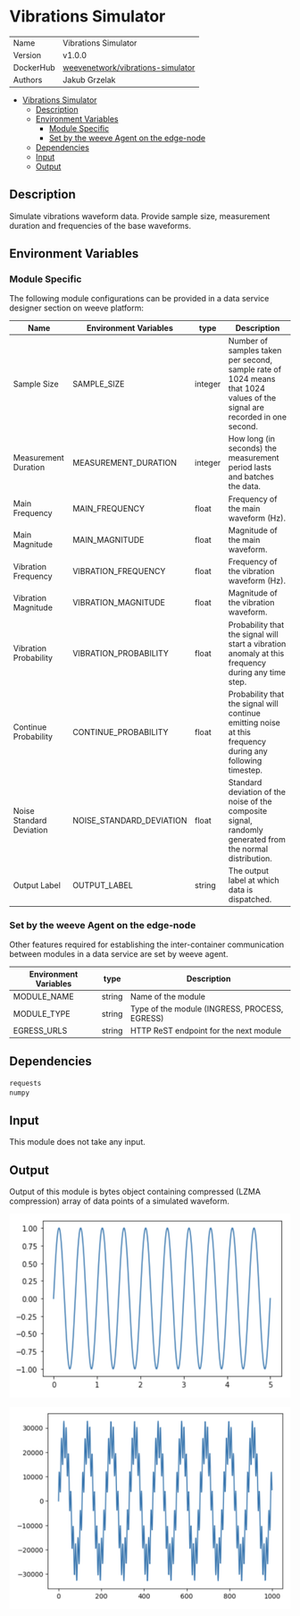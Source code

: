 # Vibrations Simulator

|           |                                                                                                 |
| --------- | ----------------------------------------------------------------------------------------------- |
| Name      | Vibrations Simulator                                                                            |
| Version   | v1.0.0                                                                                          |
| DockerHub | [weevenetwork/vibrations-simulator](https://hub.docker.com/r/weevenetwork/vibrations-simulator) |
| Authors   | Jakub Grzelak                                                                                   |

- [Vibrations Simulator](#vibrations-simulator)
  - [Description](#description)
  - [Environment Variables](#environment-variables)
    - [Module Specific](#module-specific)
    - [Set by the weeve Agent on the edge-node](#set-by-the-weeve-agent-on-the-edge-node)
  - [Dependencies](#dependencies)
  - [Input](#input)
  - [Output](#output)

## Description

Simulate vibrations waveform data. Provide sample size, measurement duration and frequencies of the base waveforms.

## Environment Variables

### Module Specific

The following module configurations can be provided in a data service designer section on weeve platform:

| Name                     | Environment Variables    | type    | Description                                                                                                              |
| ------------------------ | ------------------------ | ------- | ------------------------------------------------------------------------------------------------------------------------ |
| Sample Size              | SAMPLE_SIZE              | integer | Number of samples taken per second, sample rate of 1024 means that 1024 values of the signal are recorded in one second. |
| Measurement Duration     | MEASUREMENT_DURATION     | integer | How long (in seconds) the measurement period lasts and batches the data.                                                 |
| Main Frequency           | MAIN_FREQUENCY           | float   | Frequency of the main waveform (Hz).                                                                                     |
| Main Magnitude           | MAIN_MAGNITUDE           | float   | Magnitude of the main waveform.                                                                                          |
| Vibration Frequency      | VIBRATION_FREQUENCY      | float   | Frequency of the vibration waveform (Hz).                                                                                |
| Vibration Magnitude      | VIBRATION_MAGNITUDE      | float   | Magnitude of the vibration waveform.                                                                                     |
| Vibration Probability    | VIBRATION_PROBABILITY    | float   | Probability that the signal will start a vibration anomaly at this frequency during any time step.                       |
| Continue Probability     | CONTINUE_PROBABILITY     | float   | Probability that the signal will continue emitting noise at this frequency during any following timestep.                |
| Noise Standard Deviation | NOISE_STANDARD_DEVIATION | float   | Standard deviation of the noise of the composite signal, randomly generated from the normal distribution.                |
| Output Label             | OUTPUT_LABEL             | string  | The output label at which data is dispatched.                                                                            |

### Set by the weeve Agent on the edge-node

Other features required for establishing the inter-container communication between modules in a data service are set by weeve agent.

| Environment Variables | type   | Description                                   |
| --------------------- | ------ | --------------------------------------------- |
| MODULE_NAME           | string | Name of the module                            |
| MODULE_TYPE           | string | Type of the module (INGRESS, PROCESS, EGRESS) |
| EGRESS_URLS           | string | HTTP ReST endpoint for the next module        |

## Dependencies

```txt
requests
numpy
```

## Input

This module does not take any input.

## Output

Output of this module is bytes object containing compressed (LZMA compression) array of data points of a simulated waveform.

![Waveform 1](assets-readme/waveform-1.png)

![Waveform 2](assets-readme/waveform-2.png)
